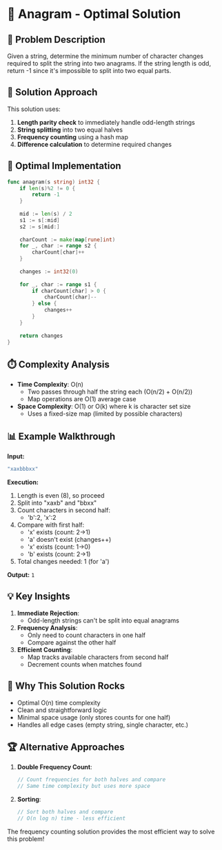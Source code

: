 # 🔄 Anagram - Optimal Solution

## 🎯 Problem Description
Given a string, determine the minimum number of character changes required to split the string into two anagrams. If the string length is odd, return -1 since it's impossible to split into two equal parts.

## 🧠 Solution Approach
This solution uses:
1. **Length parity check** to immediately handle odd-length strings
2. **String splitting** into two equal halves
3. **Frequency counting** using a hash map
4. **Difference calculation** to determine required changes

## 🚀 Optimal Implementation
```go
func anagram(s string) int32 {
    if len(s)%2 != 0 {
        return -1
    }
    
    mid := len(s) / 2
    s1 := s[:mid]
    s2 := s[mid:]
    
    charCount := make(map[rune]int)
    for _, char := range s2 {
        charCount[char]++
    }
    
    changes := int32(0)
    
    for _, char := range s1 {
        if charCount[char] > 0 {
            charCount[char]--
        } else {
            changes++
        }
    }
    
    return changes
}
```

## ⏱️ Complexity Analysis
- **Time Complexity**: O(n)
  - Two passes through half the string each (O(n/2) + O(n/2))
  - Map operations are O(1) average case
- **Space Complexity**: O(1) or O(k) where k is character set size
  - Uses a fixed-size map (limited by possible characters)

## 📊 Example Walkthrough
**Input:**
```go
"xaxbbbxx"
```

**Execution:**
1. Length is even (8), so proceed
2. Split into "xaxb" and "bbxx"
3. Count characters in second half:
   - 'b':2, 'x':2
4. Compare with first half:
   - 'x' exists (count: 2→1)
   - 'a' doesn't exist (changes++)
   - 'x' exists (count: 1→0)
   - 'b' exists (count: 2→1)
5. Total changes needed: 1 (for 'a')

**Output:** `1`

## 💡 Key Insights
1. **Immediate Rejection**:
   - Odd-length strings can't be split into equal anagrams
2. **Frequency Analysis**:
   - Only need to count characters in one half
   - Compare against the other half
3. **Efficient Counting**:
   - Map tracks available characters from second half
   - Decrement counts when matches found

## 🌟 Why This Solution Rocks
- Optimal O(n) time complexity
- Clean and straightforward logic
- Minimal space usage (only stores counts for one half)
- Handles all edge cases (empty string, single character, etc.)

## 🏆 Alternative Approaches
1. **Double Frequency Count**:
   ```go
   // Count frequencies for both halves and compare
   // Same time complexity but uses more space
   ```
2. **Sorting**:
   ```go
   // Sort both halves and compare
   // O(n log n) time - less efficient
   ```

The frequency counting solution provides the most efficient way to solve this problem!